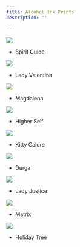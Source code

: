 ```yaml
---
title: Alcohol Ink Prints
description: ''

---
```

![](/assets/img/spirit-guide-w72.jpg)

* Spirit Guide

![](/assets/img/lady-valentina-w72.jpeg)

* Lady Valentina

![](/assets/img/magdalina-w72.jpeg)

* Magdalena

![](/assets/img/higher-self-w72.jpg)

* Higher Self

![](/assets/img/kitty-galore-w72.jpg)

* Kitty Galore

![](/assets/img/durga-w72.jpg)

* Durga

![](/assets/img/lady-justice-w72.jpg)

* Lady Justice

![](/assets/img/matrix-w72.jpg)

* Matrix

![](/assets/img/holiday-tree-w72.jpg)

* Holiday Tree